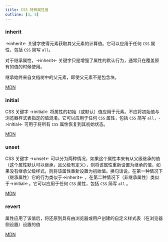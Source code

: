```yaml
---
title: CSS 特殊属性值
outline: [3, 5]
---
```


### inherit

->inherit<- 关键字使得元素获取其父元素的计算值。它可以应用于任何 <code>CSS</code> 属性，包括 <code>CSS</code> 简写 <code>all</code>。

对于继承属性，->inherit<- 关键字只是增强了属性的默认行为，通常只在覆盖原有的值的时候使用。

继承始终来自文档树中的父元素，即使父元素不是包含块。

[MDN](https://developer.mozilla.org/zh-CN/docs/Web/CSS/inherit)

### initial

CSS 关键字 ->initial<- 将属性的初始（或默认）值应用于元素。不应将初始值与浏览器样式表指定的值混淆。它可以应用于任何 <code>CSS</code> 属性，包括 <code>CSS</code> 简写 <code>all</code>，->initial<- 可用于将所有 <code>CSS</code> 属性恢复到其初始状态。

[MDN](https://developer.mozilla.org/zh-CN/docs/Web/CSS/initial)

### unset

CSS 关键字 ->unset<- 可以分为两种情况，如果这个属性本来有从父级继承的值（这个属性默认可以继承，且父级有定义），则将该属性重新设置为继承的值，如果没有继承父级样式，则将该属性重新设置为初始值。换句话说，在第一种情况下（继承属性）它的行为类似于->inherit<- ，在第二种情况下（非继承属性）类似于->initial<-。它可以应用于任何 <code>CSS</code> 属性，包括 <code>CSS</code> 简写 <code>all</code> 。

[MDN](https://developer.mozilla.org/zh-CN/docs/Web/CSS/unset)

### revert

属性应用了该值后，将还原到具有由浏览器或用户创建的自定义样式表（在浏览器侧设置）设置的值

[MDN](https://developer.mozilla.org/en-US/docs/Web/CSS/revert)
